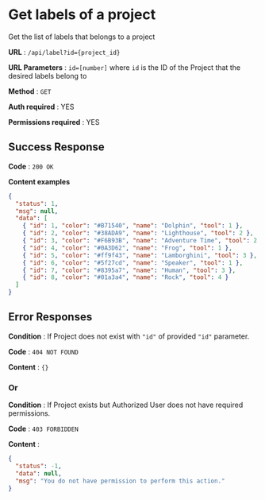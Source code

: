 # Get labels of a project

Get the list of labels that belongs to a project

**URL** : `/api/label?id={project_id}`

**URL Parameters** : `id=[number]` where `id` is the ID of the Project that the desired labels belong to

**Method** : `GET`

**Auth required** : YES

**Permissions required** : YES

## Success Response

**Code** : `200 OK`

**Content examples**

```json
{
  "status": 1,
  "msg": null,
  "data": [
    { "id": 1, "color": "#B71540", "name": "Dolphin", "tool": 1 },
    { "id": 2, "color": "#38ADA9", "name": "Lighthouse", "tool": 2 },
    { "id": 3, "color": "#F6B93B", "name": "Adventure Time", "tool": 2 },
    { "id": 4, "color": "#0A3D62", "name": "Frog", "tool": 1 },
    { "id": 5, "color": "#ff9f43", "name": "Lamborghini", "tool": 3 },
    { "id": 6, "color": "#5f27cd", "name": "Speaker", "tool": 1 },
    { "id": 7, "color": "#8395a7", "name": "Human", "tool": 3 },
    { "id": 8, "color": "#01a3a4", "name": "Rock", "tool": 4 }
  ]
}
```

## Error Responses

**Condition** : If Project does not exist with `"id"` of provided `"id"` parameter.

**Code** : `404 NOT FOUND`

**Content** : `{}`

### Or

**Condition** : If Project exists but Authorized User does not have required
permissions.

**Code** : `403 FORBIDDEN`

**Content** :

```json
{
  "status": -1,
  "data": null,
  "msg": "You do not have permission to perform this action."
}
```
